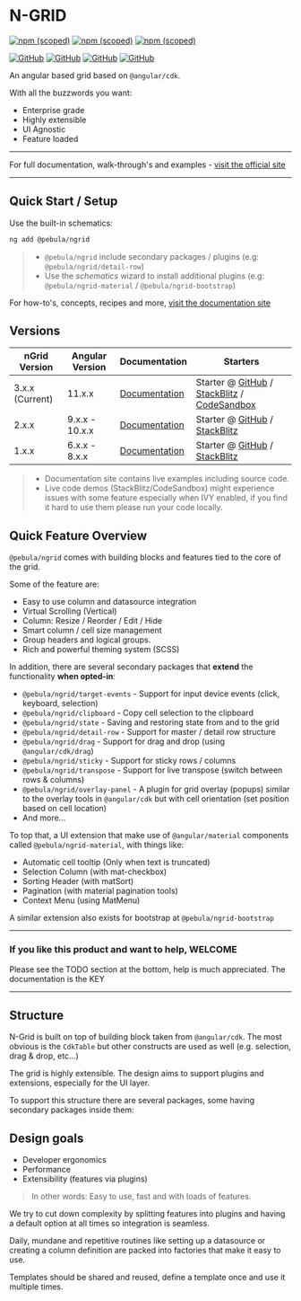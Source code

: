 # N-GRID

[![npm (scoped)](https://img.shields.io/npm/v/@pebula/ngrid?logo=npm&logoColor=fff&label=ngrid&style=flat-square)](https://www.npmjs.com/package/@pebula/ngrid)
[![npm (scoped)](https://img.shields.io/npm/v/@pebula/ngrid-material?logo=npm&logoColor=fff&label=ngrid-material&style=flat-square)](https://www.npmjs.com/package/@pebula/ngrid-material)
[![npm (scoped)](https://img.shields.io/npm/v/@pebula/ngrid-bootstrap?logo=npm&logoColor=fff&label=ngrid-bootstrap&style=flat-square)](https://www.npmjs.com/package/@pebula/ngrid-bootstrap)

[![GitHub](https://img.shields.io/github/workflow/status/shlomiassaf/ngrid/Node%20CI?logo=github&style=flat-square&token=abc123def456&label=build)](https://github.com/shlomiassaf/ngrid/actions?query=workflow%3A%22Node+CI%22)
[![GitHub](https://img.shields.io/github/workflow/status/shlomiassaf/ngrid/GH%20Pages%20on%20release?style=flat-square&token=abc123def456&label=documentation)](https://shlomiassaf.github.io/ngrid/)
[![GitHub](https://img.shields.io/github/workflow/status/shlomiassaf/ngrid-starters/GH%20Pages%20on%20release?style=flat-square&token=abc123def456&label=ngrid-starters)](https://shlomiassaf.github.io/ngrid-starters/material/)
[![GitHub](https://img.shields.io/github/license/shlomiassaf/ngrid?style=flat-square)](https://github.com/shlomiassaf/ngrid/blob/master/LICENSE)

An angular based grid based on `@angular/cdk`.

With all the buzzwords you want:

- Enterprise grade
- Highly extensible
- UI Agnostic
- Feature loaded

---

For full documentation, walk-through's and examples - [visit the official site](https://shlomiassaf.github.io/ngrid)

---

## Quick Start / Setup

Use the built-in schematics:

```bash
ng add @pebula/ngrid
```

> * `@pebula/ngrid` include secondary packages / plugins (e.g: `@pebula/ngrid/detail-row`)  
> * Use the *schematics* wizard to install additional plugins (e.g: `@pebula/ngrid-material` / `@pebula/ngrid-bootstrap`)

For how-to's, concepts, recipes and more, [visit the documentation site](https://shlomiassaf.github.io/ngrid)

## Versions 

| nGrid Version    | Angular Version | Documentation | Starters  
|------------------|-----------------|---------------|---------
| 3.x.x (Current)  | 11.x.x          | [Documentation](https://shlomiassaf.github.io/ngrid) | Starter @ [GitHub](https://github.com/shlomiassaf/ngrid-material-starter) / [StackBlitz](https://stackblitz.com/edit/pebula-ngrid-starter?file=app%2Fapp.component.ts) / [CodeSandbox](https://codesandbox.io/s/pebula-ngrid-starter-yrgdd) |
| 2.x.x            | 9.x.x - 10.x.x  | [Documentation](https://shlomiassaf.github.io/ngrid/v2) | Starter @ [GitHub](https://github.com/shlomiassaf/ngrid-material-starter/tree/v2) / [StackBlitz](https://stackblitz.com/edit/pebula-ngrid-starter-v2) |
| 1.x.x            | 6.x.x - 8.x.x   | [Documentation](https://shlomiassaf.github.io/ngrid/v1) | Starter @ [GitHub](https://github.com/shlomiassaf/ngrid-material-starter/tree/v8) / [StackBlitz](https://stackblitz.com/edit/pebula-ngrid-starter-v8?file=app%2Fapp.component.ts) |

> * Documentation site contains live examples including source code.
> * Live code demos (StackBlitz/CodeSandbox) might experience issues with some feature especially when IVY enabled, if you find it hard to use them please run your code locally.


## Quick Feature Overview

`@pebula/ngrid` comes with building blocks and features tied to the core of the grid.

Some of the feature are:

- Easy to use column and datasource integration
- Virtual Scrolling (Vertical)
- Column: Resize / Reorder / Edit / Hide
- Smart column / cell size management
- Group headers and logical groups.
- Rich and powerful theming system (SCSS)

In addition, there are several secondary packages that **extend** the functionality **when opted-in**:

- `@pebula/ngrid/target-events` - Support for input device events (click, keyboard, selection)
- `@pebula/ngrid/clipboard` - Copy cell selection to the clipboard
- `@pebula/ngrid/state` - Saving and restoring state from and to the grid
- `@pebula/ngrid/detail-row` - Support for master / detail row structure
- `@pebula/ngrid/drag` - Support for drag and drop (using `@angular/cdk/drag`)
- `@pebula/ngrid/sticky` - Support for sticky rows / columns
- `@pebula/ngrid/transpose` - Support for live transpose (switch between rows & columns)
- `@pebula/ngrid/overlay-panel` - A plugin for grid overlay (popups) similar to the overlay tools in `@angular/cdk` but with cell orientation (set position based on cell location)
- And more...

To top that, a UI extension that make use of `@angular/material` components called `@pebula/ngrid-material`, with things like:

- Automatic cell tooltip (Only when text is truncated)
- Selection Column (with mat-checkbox)
- Sorting Header (with matSort)
- Pagination (with material pagination tools)
- Context Menu (using MatMenu)

A similar extension also exists for bootstrap at `@pebula/ngrid-bootstrap`

---

### If you like this product and want to help, WELCOME

Please see the TODO section at the bottom, help is much appreciated. The
documentation is the KEY

---

## Structure

N-Grid is built on top of building block taken from `@angular/cdk`. The most obvious is the `CdkTable` but other constructs are used as well (e.g. selection, drag & drop, etc...)

The grid is highly extensible. The design aims to support plugins and extensions, especially for the UI layer.

To support this structure there are several packages, some having secondary
packages inside them:

## Design goals

- Developer ergonomics
- Performance
- Extensibility (features via plugins)

> In other words: Easy to use, fast and with loads of features.

We try to cut down complexity by splitting features into plugins and having a default option at all times so integration is seamless.

Daily, mundane and repetitive routines like setting up a datasource or creating a column definition are packed into factories that make it easy to use.

Templates should be shared and reused, define a template once and use it multiple times.

